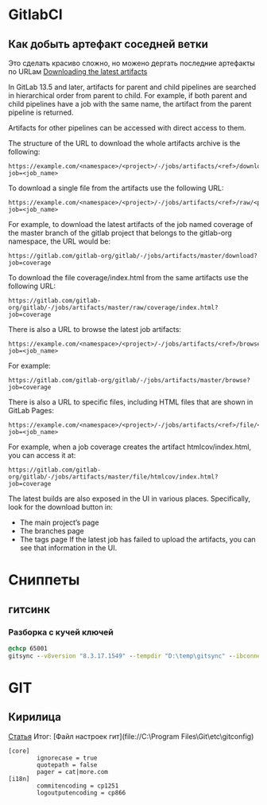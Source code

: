 # GitlabCI
## Как добыть артефакт соседней ветки
Это сделать красиво сложно, но можено дергать последние артефакты по URLам
[Downloading the latest artifacts](https://docs.gitlab.com/ee/ci/pipelines/job_artifacts.html#downloading-the-latest-artifacts)

In GitLab 13.5 and later, artifacts for parent and child pipelines are searched in hierarchical order from parent to child. For example, if both parent and child pipelines have a job with the same name, the artifact from the parent pipeline is returned.

Artifacts for other pipelines can be accessed with direct access to them.

The structure of the URL to download the whole artifacts archive is the following:
```
https://example.com/<namespace>/<project>/-/jobs/artifacts/<ref>/download?job=<job_name>
```
To download a single file from the artifacts use the following URL:

```
https://example.com/<namespace>/<project>/-/jobs/artifacts/<ref>/raw/<path_to_file>?job=<job_name>
```
For example, to download the latest artifacts of the job named coverage of the master branch of the gitlab project that belongs to the gitlab-org namespace, the URL would be:

```
https://gitlab.com/gitlab-org/gitlab/-/jobs/artifacts/master/download?job=coverage
```
To download the file coverage/index.html from the same artifacts use the following URL:

```
https://gitlab.com/gitlab-org/gitlab/-/jobs/artifacts/master/raw/coverage/index.html?job=coverage
```
There is also a URL to browse the latest job artifacts:

```
https://example.com/<namespace>/<project>/-/jobs/artifacts/<ref>/browse?job=<job_name>
```
For example:
```
https://gitlab.com/gitlab-org/gitlab/-/jobs/artifacts/master/browse?job=coverage
```
There is also a URL to specific files, including HTML files that are shown in GitLab Pages:
```
https://example.com/<namespace>/<project>/-/jobs/artifacts/<ref>/file/<path>?job=<job_name>
```
For example, when a job coverage creates the artifact htmlcov/index.html, you can access it at:
```
https://gitlab.com/gitlab-org/gitlab/-/jobs/artifacts/master/file/htmlcov/index.html?job=coverage
```
The latest builds are also exposed in the UI in various places. Specifically, look for the download button in:

-    The main project’s page
-    The branches page
-    The tags page 
If the latest job has failed to upload the artifacts, you can see that information in the UI. 

# Сниппеты
## гитсинк
### Разборка с кучей ключей
``` cmd
@chcp 65001
gitsync --v8version "8.3.17.1549" --tempdir "D:\temp\gitsync" --ibconnection "/FD:\temp\gitsync\ib" sync --error-comment --storage-user gitsync --limit 1 --pull --push --push-tags -n 1 tcp://srv-devk-erp01/ERP_Master ./src >> D:\temp\gitsync\log.txt
```

# GIT
## Кирилица
[Статья](https://habr.com/ru/post/74839/)
Итог:
[Файл настроек гит](file://C:\Program Files\Git\etc\gitconfig)
```
[core]
        ignorecase = true
        quotepath = false 
        pager = cat|more.com
[i18n]
        commitencoding = cp1251
        logoutputencoding = cp866
```